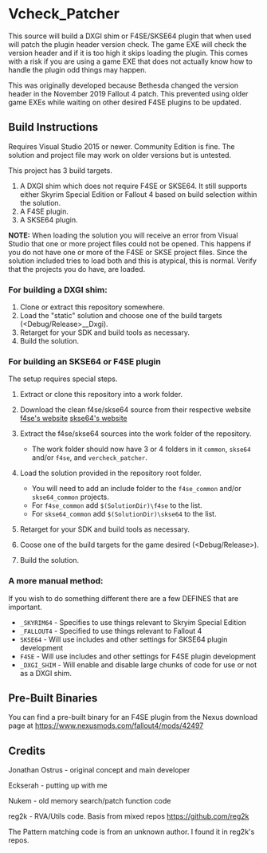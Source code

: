 # Vcheck_Patcher

This source will build a DXGI shim or F4SE/SKSE64 plugin that when used will patch the plugin header version check. The game EXE will check the version header and if it is too high it skips loading the plugin. This comes with a risk if you are using a game EXE that does not actually know how to handle the plugin odd things may happen.

This was originally developed because Bethesda changed the version header in the November 2019 Fallout 4 patch. This prevented using older game EXEs while waiting on other desired F4SE plugins to be updated.

## Build Instructions

Requires Visual Studio 2015 or newer. Community Edition is fine. The solution and project file may work on older versions but is untested.

This project has 3 build targets.
1) A DXGI shim which does not require F4SE or SKSE64. It still supports either Skyrim Special Edition or Fallout 4 based on build selection within the solution.
2) A F4SE plugin.
3) A SKSE64 plugin.

**NOTE:** When loading the solution you will receive an error from Visual Studio that one or more project files could not be opened. This happens if you do not have one or more of the F4SE or SKSE project files. Since the solution included tries to load both and this is atypical, this is normal. Verify that the projects you do have, are loaded.

### For building a DXGI shim:
1) Clone or extract this repository somewhere.
2) Load the "static" solution and choose one of the build targets (<Debug/Release>_<game>_Dxgi).
3) Retarget for your SDK and build tools as necessary.
4) Build the solution.

### For building an SKSE64 or F4SE plugin

The setup requires special steps.

1) Extract or clone this repository into a work folder.
2) Download the clean f4se/skse64 source from their respective website [f4se's website](http://f4se.silverlock.org/) [skse64's website](http://skse.silverlock.org/)
3) Extract the f4se/skse64 sources into the work folder of the repository.

    * The work folder should now have 3 or 4 folders in it `common`, `skse64` and/or `f4se`, and `vercheck_patcher`.

4) Load the solution provided in the repository root folder.

    * You will need to add an include folder to the `f4se_common` and/or `skse64_common` projects.
    * For `f4se_common` add `$(SolutionDir)\f4se` to the list.
    * For `skse64_common` add `$(SolutionDir)\skse64` to the list.

5) Retarget for your SDK and build tools as necessary.
6) Coose one of the build targets for the game desired (<Debug/Release>_<game>_<xSE>).
7) Build the solution.

### A more manual method:

If you wish to do something different there are a few DEFINES that are important.

* `_SKYRIM64` - Specifies to use things relevant to Skryim Special Edition
* `_FALLOUT4` - Specified to use things relevant to Fallout 4
* `SKSE64` - Will use includes and other settings for SKSE64 plugin development
* `F4SE` - Will use includes and other settings for F4SE plugin development
* `_DXGI_SHIM` - Will enable and disable large chunks of code for use or not as a DXGI shim.

## Pre-Built Binaries

You can find a pre-built binary for an F4SE plugin from the Nexus download page at https://www.nexusmods.com/fallout4/mods/42497

## Credits

Jonathan Ostrus - original concept and main developer

Eckserah - putting up with me

Nukem - old memory search/patch function code

reg2k - RVA/Utils code. Basis from mixed repos https://github.com/reg2k

The Pattern matching code is from an unknown author. I found it in reg2k's repos.